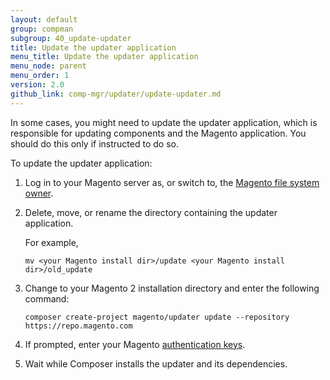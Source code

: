 ```yaml
---
layout: default 
group: compman
subgroup: 40_update-updater
title: Update the updater application
menu_title: Update the updater application
menu_node: parent
menu_order: 1
version: 2.0
github_link: comp-mgr/updater/update-updater.md
---
```


In some cases, you might need to update the updater application, which is responsible for updating components and the Magento application. You should do this only if instructed to do so.

To update the updater application:

1.	Log in to your Magento server as, or switch to, the [Magento file system owner]({{page.baseurl}}install-gde/prereq/apache-user.html).
2.	Delete, move, or rename the directory containing the updater application.

	For example,

		mv <your Magento install dir>/update <your Magento install dir>/old_update
3.	Change to your Magento 2 installation directory and enter the following command:

		composer create-project magento/updater update --repository https://repo.magento.com
4.	If prompted, enter your Magento [authentication keys]({{page.baseurl}}install-gde/prereq/connect-auth.html).
5.	Wait while Composer installs the updater and its dependencies.
